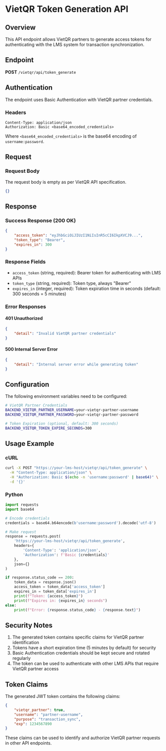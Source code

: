 # VietQR Token Generation API

## Overview

This API endpoint allows VietQR partners to generate access tokens for authenticating with the LMS system for transaction synchronization.

## Endpoint

**POST** `/vietqr/api/token_generate`

## Authentication

The endpoint uses Basic Authentication with VietQR partner credentials.

### Headers

```
Content-Type: application/json
Authorization: Basic <base64_encoded_credentials>
```

Where `<base64_encoded_credentials>` is the base64 encoding of `username:password`.

## Request

### Request Body

The request body is empty as per VietQR API specification.

```json
{}
```

## Response

### Success Response (200 OK)

```json
{
    "access_token": "eyJhbGciOiJIUzI1NiIsInR5cCI6IkpXVCJ9...",
    "token_type": "Bearer",
    "expires_in": 300
}
```

### Response Fields

- `access_token` (string, required): Bearer token for authenticating with LMS APIs
- `token_type` (string, required): Token type, always "Bearer"
- `expires_in` (integer, required): Token expiration time in seconds (default: 300 seconds = 5 minutes)

### Error Responses

#### 401 Unauthorized
```json
{
    "detail": "Invalid VietQR partner credentials"
}
```

#### 500 Internal Server Error
```json
{
    "detail": "Internal server error while generating token"
}
```

## Configuration

The following environment variables need to be configured:

```bash
# VietQR Partner Credentials
BACKEND_VIETQR_PARTNER_USERNAME=your-vietqr-partner-username
BACKEND_VIETQR_PARTNER_PASSWORD=your-vietqr-partner-password

# Token Expiration (optional, default: 300 seconds)
BACKEND_VIETQR_TOKEN_EXPIRE_SECONDS=300
```

## Usage Example

### cURL

```bash
curl -X POST "https://your-lms-host/vietqr/api/token_generate" \
  -H "Content-Type: application/json" \
  -H "Authorization: Basic $(echo -n 'username:password' | base64)" \
  -d '{}'
```

### Python

```python
import requests
import base64

# Encode credentials
credentials = base64.b64encode(b'username:password').decode('utf-8')

# Make request
response = requests.post(
    'https://your-lms-host/vietqr/api/token_generate',
    headers={
        'Content-Type': 'application/json',
        'Authorization': f'Basic {credentials}'
    },
    json={}
)

if response.status_code == 200:
    token_data = response.json()
    access_token = token_data['access_token']
    expires_in = token_data['expires_in']
    print(f"Token: {access_token}")
    print(f"Expires in: {expires_in} seconds")
else:
    print(f"Error: {response.status_code} - {response.text}")
```

## Security Notes

1. The generated token contains specific claims for VietQR partner identification
2. Tokens have a short expiration time (5 minutes by default) for security
3. Basic Authentication credentials should be kept secure and rotated regularly
4. The token can be used to authenticate with other LMS APIs that require VietQR partner access

## Token Claims

The generated JWT token contains the following claims:

```json
{
    "vietqr_partner": true,
    "username": "partner-username",
    "purpose": "transaction_sync",
    "exp": 1234567890
}
```

These claims can be used to identify and authorize VietQR partner requests in other API endpoints.
